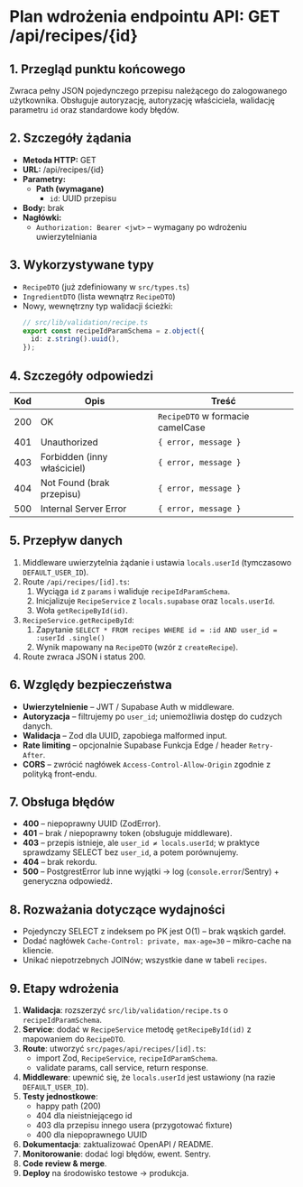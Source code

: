 # Plan wdrożenia endpointu API: GET /api/recipes/{id}

## 1. Przegląd punktu końcowego
Zwraca pełny JSON pojedynczego przepisu należącego do zalogowanego użytkownika. Obsługuje autoryzację, autoryzację właściciela, walidację parametru `id` oraz standardowe kody błędów.

## 2. Szczegóły żądania
- **Metoda HTTP:** GET
- **URL:** /api/recipes/{id}
- **Parametry:**
  - **Path (wymagane)**
    - `id`: UUID przepisu
- **Body:** brak
- **Nagłówki:**
  - `Authorization: Bearer <jwt>` – wymagany po wdrożeniu uwierzytelniania

## 3. Wykorzystywane typy
- `RecipeDTO` (już zdefiniowany w `src/types.ts`)
- `IngredientDTO` (lista wewnątrz `RecipeDTO`)
- Nowy, wewnętrzny typ walidacji ścieżki:
  ```ts
  // src/lib/validation/recipe.ts
  export const recipeIdParamSchema = z.object({
    id: z.string().uuid(),
  });
  ```

## 4. Szczegóły odpowiedzi
| Kod | Opis                              | Treść                                                         |
|-----|-----------------------------------|---------------------------------------------------------------|
| 200 | OK                                | `RecipeDTO` w formacie camelCase                              |
| 401 | Unauthorized                      | `{ error, message }`                                          |
| 403 | Forbidden (inny właściciel)       | `{ error, message }`                                          |
| 404 | Not Found (brak przepisu)          | `{ error, message }`                                          |
| 500 | Internal Server Error             | `{ error, message }`                                          |

## 5. Przepływ danych
1. Middleware uwierzytelnia żądanie i ustawia `locals.userId` (tymczasowo `DEFAULT_USER_ID`).
2. Route `/api/recipes/[id].ts`:
   1. Wyciąga `id` z `params` i waliduje `recipeIdParamSchema`.
   2. Inicjalizuje `RecipeService` z `locals.supabase` oraz `locals.userId`.
   3. Woła `getRecipeById(id)`.
3. `RecipeService.getRecipeById`:
   1. Zapytanie `SELECT * FROM recipes WHERE id = :id AND user_id = :userId .single()`
   2. Wynik mapowany na `RecipeDTO` (wzór z `createRecipe`).
4. Route zwraca JSON i status 200.

## 6. Względy bezpieczeństwa
- **Uwierzytelnienie** – JWT / Supabase Auth w middleware.
- **Autoryzacja** – filtrujemy po `user_id`; uniemożliwia dostęp do cudzych danych.
- **Walidacja** – Zod dla UUID, zapobiega malformed input.
- **Rate limiting** – opcjonalnie Supabase Funkcja Edge / header `Retry-After`.
- **CORS** – zwrócić nagłówek `Access-Control-Allow-Origin` zgodnie z polityką front-endu.

## 7. Obsługa błędów
- **400** – niepoprawny UUID (ZodError).
- **401** – brak / niepoprawny token (obsługuje middleware).
- **403** – przepis istnieje, ale `user_id ≠ locals.userId`; w praktyce sprawdzamy SELECT bez `user_id`, a potem porównujemy.
- **404** – brak rekordu.
- **500** – PostgrestError lub inne wyjątki → log (`console.error`/Sentry) + generyczna odpowiedź.

## 8. Rozważania dotyczące wydajności
- Pojedynczy SELECT z indeksem po PK jest O(1) – brak wąskich gardeł.
- Dodać nagłówek `Cache-Control: private, max-age=30` – mikro-cache na kliencie.
- Unikać niepotrzebnych JOINów; wszystkie dane w tabeli `recipes`.

## 9. Etapy wdrożenia
1. **Walidacja**: rozszerzyć `src/lib/validation/recipe.ts` o `recipeIdParamSchema`.
2. **Service**: dodać w `RecipeService` metodę `getRecipeById(id)` z mapowaniem do `RecipeDTO`.
3. **Route**: utworzyć `src/pages/api/recipes/[id].ts`:
   - import Zod, `RecipeService`, `recipeIdParamSchema`.
   - validate params, call service, return response.
4. **Middleware**: upewnić się, że `locals.userId` jest ustawiony (na razie `DEFAULT_USER_ID`).
5. **Testy jednostkowe**:
   - happy path (200)
   - 404 dla nieistniejącego id
   - 403 dla przepisu innego usera (przygotować fixture)
   - 400 dla niepoprawnego UUID
6. **Dokumentacja**: zaktualizować OpenAPI / README.
7. **Monitorowanie**: dodać logi błędów, ewent. Sentry.
8. **Code review & merge**.
9. **Deploy** na środowisko testowe -> produkcja. 